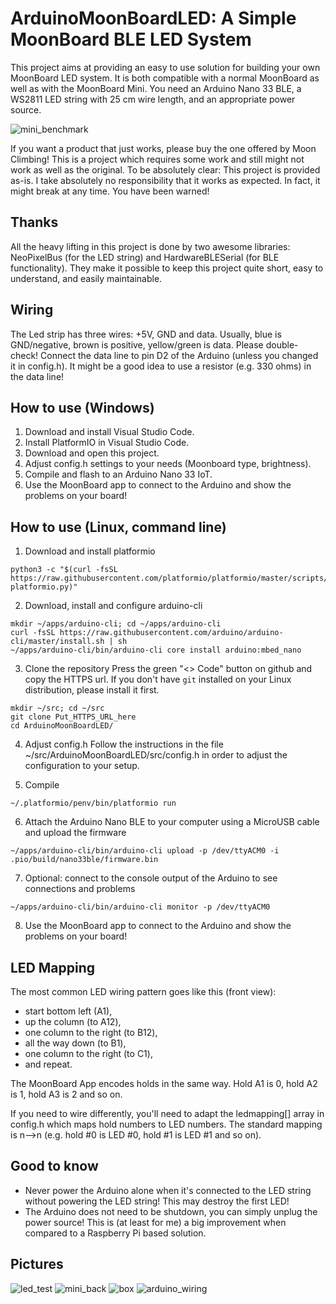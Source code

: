 # ArduinoMoonBoardLED: A Simple MoonBoard BLE LED System

This project aims at providing an easy to use solution for building your own MoonBoard LED system. It is both compatible with a normal MoonBoard as well as with the MoonBoard Mini. You need an Arduino Nano 33 BLE, a WS2811 LED string with 25 cm wire length, and an appropriate power source. 

![mini_benchmark](https://user-images.githubusercontent.com/88741530/129411463-636b222b-e963-4542-a1dd-b33eae562bf2.jpg)

If you want a product that just works, please buy the one offered by Moon Climbing! This is a project which requires some work and still might not work as well as the original. To be absolutely clear: This project is provided as-is. I take absolutely no responsibility that it works as expected. In fact, it might break at any time. You have been warned!

## Thanks
All the heavy lifting in this project is done by two awesome libraries: NeoPixelBus (for the LED string) and HardwareBLESerial (for BLE functionality). They make it possible to keep this project quite short, easy to understand, and easily maintainable.

## Wiring

The Led strip has three wires: +5V, GND and data. Usually, blue is GND/negative, brown is positive, yellow/green is data. 
Please double-check! Connect the data line to pin D2 of the Arduino (unless you changed it in config.h). 
It might be a good idea to use a resistor (e.g. 330 ohms) in the data line!

## How to use (Windows)
1. Download and install Visual Studio Code.
2. Install PlatformIO in Visual Studio Code.
3. Download and open this project.
4. Adjust config.h settings to your needs (Moonboard type, brightness).
5. Compile and flash to an Arduino Nano 33 IoT.
6. Use the MoonBoard app to connect to the Arduino and show the problems on your board!

## How to use (Linux, command line)

1. Download and install platformio
```
python3 -c "$(curl -fsSL https://raw.githubusercontent.com/platformio/platformio/master/scripts/get-platformio.py)"
```
2. Download, install and configure arduino-cli
```
mkdir ~/apps/arduino-cli; cd ~/apps/arduino-cli
curl -fsSL https://raw.githubusercontent.com/arduino/arduino-cli/master/install.sh | sh
~/apps/arduino-cli/bin/arduino-cli core install arduino:mbed_nano
```
3. Clone the repository
Press the green "<> Code" button on github and copy the HTTPS url.
If you don't have `git` installed on your Linux distribution, please install it first.
```
mkdir ~/src; cd ~/src
git clone Put_HTTPS_URL_here
cd ArduinoMoonBoardLED/
```
4. Adjust config.h
Follow the instructions in the file ~/src/ArduinoMoonBoardLED/src/config.h in order to adjust the configuration to your setup.

5. Compile
```
~/.platformio/penv/bin/platformio run
```

6. Attach the Arduino Nano BLE to your computer using a MicroUSB cable and upload the firmware
```
~/apps/arduino-cli/bin/arduino-cli upload -p /dev/ttyACM0 -i .pio/build/nano33ble/firmware.bin
```

7. Optional: connect to the console output of the Arduino to see connections and problems
```
~/apps/arduino-cli/bin/arduino-cli monitor -p /dev/ttyACM0
```

8. Use the MoonBoard app to connect to the Arduino and show the problems on your board!

## LED Mapping
The most common LED wiring pattern goes like this (front view):
- start bottom left (A1),
- up the column (to A12),
- one column to the right (to B12),
- all the way down (to B1),
- one column to the right (to C1),
- and repeat.

The MoonBoard App encodes holds in the same way. Hold A1 is 0, hold A2 is 1, hold A3 is 2 and so on.

If you need to wire differently, you'll need to adapt the ledmapping[] array in config.h which maps hold numbers to LED numbers. The standard mapping is n-->n (e.g. hold #0 is LED #0, hold #1 is LED #1 and so on).

## Good to know
- Never power the Arduino alone when it's connected to the LED string without powering the LED string! This may destroy the first LED!
- The Arduino does not need to be shutdown, you can simply unplug the power source! This is (at least for me) a big improvement when compared to a Raspberry Pi based solution.

## Pictures
![led_test](https://user-images.githubusercontent.com/88741530/129411527-84e11098-1192-4a29-a052-b712ad3ca17c.jpg)
![mini_back](https://user-images.githubusercontent.com/88741530/129411542-174241cc-c898-45f9-965f-cb75b34a1869.jpg)
![box](https://user-images.githubusercontent.com/88741530/129411548-5262a5c9-6b06-4bc8-9d68-e9e363823fdb.jpg)
![arduino_wiring](https://user-images.githubusercontent.com/88741530/129411556-ead82345-6687-478b-b9a4-95f1d1ac40c2.jpg)

